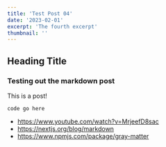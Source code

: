 ```yaml
---
title: 'Test Post 04'
date: '2023-02-01'
excerpt: 'The fourth excerpt'
thumbnail: ''
---
```


## Heading Title

### Testing out the markdown post

This is a post!

```
code go here
```

- https://www.youtube.com/watch?v=MrjeefD8sac
- https://nextjs.org/blog/markdown
- https://www.npmjs.com/package/gray-matter

